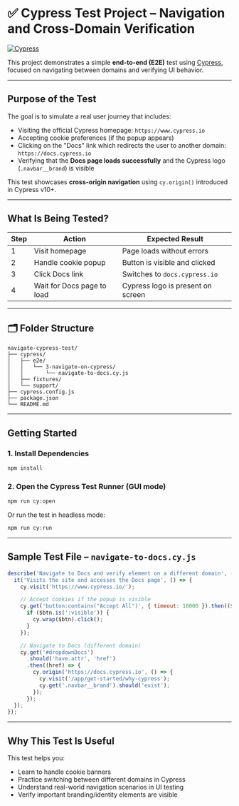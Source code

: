 # ✅ Cypress Test Project – Navigation and Cross-Domain Verification

[![Cypress](https://img.shields.io/badge/tested%20with-Cypress-4fc08d.svg)](https://www.cypress.io/)

This project demonstrates a simple **end-to-end (E2E)** test using [Cypress](https://www.cypress.io/), focused on navigating between domains and verifying UI behavior.

---

## Purpose of the Test

The goal is to simulate a real user journey that includes:

- Visiting the official Cypress homepage: `https://www.cypress.io`
- Accepting cookie preferences (if the popup appears)
- Clicking on the "Docs" link which redirects the user to another domain: `https://docs.cypress.io`
- Verifying that the **Docs page loads successfully** and the Cypress logo (`.navbar__brand`) is visible

This test showcases **cross-origin navigation** using `cy.origin()` introduced in Cypress v10+.

---

## What Is Being Tested?

| Step | Action | Expected Result |
|------|--------|-----------------|
| 1 | Visit homepage | Page loads without errors |
| 2 | Handle cookie popup | Button is visible and clicked |
| 3 | Click Docs link | Switches to `docs.cypress.io` |
| 4 | Wait for Docs page to load | Cypress logo is present on screen |

---

## 🗂 Folder Structure

```
navigate-cypress-test/
├── cypress/
│   ├── e2e/
│   │   └── 3-navigate-on-cypress/
│   │       └── navigate-to-docs.cy.js
│   ├── fixtures/
│   └── support/
├── cypress.config.js
├── package.json
└── README.md
```

---

## Getting Started

### 1. Install Dependencies

```bash
npm install
```

### 2. Open the Cypress Test Runner (GUI mode)

```bash
npm run cy:open
```

Or run the test in headless mode:

```bash
npm run cy:run
```

---

## Sample Test File – `navigate-to-docs.cy.js`

```javascript
describe('Navigate to Docs and verify element on a different domain', () => {
  it('Visits the site and accesses the Docs page', () => {
    cy.visit('https://www.cypress.io/');

    // Accept cookies if the popup is visible
    cy.get('button:contains("Accept All")', { timeout: 10000 }).then(($btn) => {
      if ($btn.is(':visible')) {
        cy.wrap($btn).click();
      }
    });

    // Navigate to Docs (different domain)
    cy.get('#dropdownDocs')
      .should('have.attr', 'href')
      .then((href) => {
        cy.origin('https://docs.cypress.io', () => {
          cy.visit('/app/get-started/why-cypress');
          cy.get('.navbar__brand').should('exist');
        });
      });
  });
});
```

---

## Why This Test Is Useful

This test helps you:
- Learn to handle cookie banners
- Practice switching between different domains in Cypress
- Understand real-world navigation scenarios in UI testing
- Verify important branding/identity elements are visible